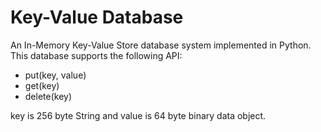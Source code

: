 # Key-Value Database

An In-Memory Key-Value Store database system implemented in Python. 
This database supports the following API:

 - put(key, value)
 - get(key)
 - delete(key)
 
 key is 256 byte String and value is 64 byte binary data object. 